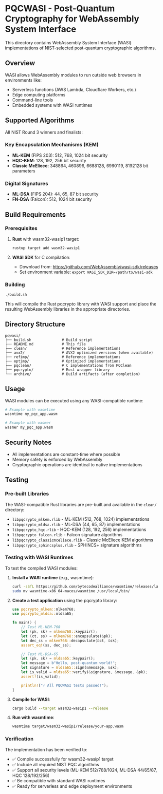 # PQCWASI - Post-Quantum Cryptography for WebAssembly System Interface

This directory contains WebAssembly System Interface (WASI) implementations of NIST-selected post-quantum cryptographic algorithms.

## Overview

WASI allows WebAssembly modules to run outside web browsers in environments like:
- Serverless functions (AWS Lambda, Cloudflare Workers, etc.)
- Edge computing platforms
- Command-line tools
- Embedded systems with WASI runtimes

## Supported Algorithms

All NIST Round 3 winners and finalists:

### Key Encapsulation Mechanisms (KEM)
- **ML-KEM** (FIPS 203): 512, 768, 1024 bit security
- **HQC-KEM**: 128, 192, 256 bit security
- **Classic McEliece**: 348864, 460896, 6688128, 6960119, 8192128 bit parameters

### Digital Signatures
- **ML-DSA** (FIPS 204): 44, 65, 87 bit security
- **FN-DSA** (Falcon): 512, 1024 bit security

## Build Requirements

### Prerequisites
1. **Rust** with wasm32-wasip1 target:
   ```bash
   rustup target add wasm32-wasip1
   ```

2. **WASI SDK** for C compilation:
   - Download from: https://github.com/WebAssembly/wasi-sdk/releases
   - Set environment variable: `export WASI_SDK_DIR=/path/to/wasi-sdk`

### Building

```bash
./build.sh
```

This will compile the Rust pqcrypto library with WASI support and place the resulting WebAssembly libraries in the appropriate directories.

## Directory Structure

```
pqwasi/
├── build.sh              # Build script
├── README.md             # This file
├── clean/                # Reference implementations
├── avx2/                 # AVX2 optimized versions (when available)
├── refimp/               # Reference implementations
├── optimp/               # Optimized implementations
├── pqclean/              # C implementations from PQClean
├── pqcrypto/             # Rust wrapper library
└── archive/              # Build artifacts (after completion)
```

## Usage

WASI modules can be executed using any WASI-compatible runtime:

```bash
# Example with wasmtime
wasmtime my_pqc_app.wasm

# Example with wasmer
wasmer my_pqc_app.wasm
```

## Security Notes

- All implementations are constant-time where possible
- Memory safety is enforced by WebAssembly
- Cryptographic operations are identical to native implementations

## Testing

### Pre-built Libraries

The WASI-compatible Rust libraries are pre-built and available in the `clean/` directory:

- `libpqcrypto_mlkem.rlib` - ML-KEM (512, 768, 1024) implementations
- `libpqcrypto_mldsa.rlib` - ML-DSA (44, 65, 87) implementations
- `libpqcrypto_hqc.rlib` - HQC-KEM (128, 192, 256) implementations
- `libpqcrypto_falcon.rlib` - Falcon signature algorithms
- `libpqcrypto_classicmceliece.rlib` - Classic McEliece KEM algorithms
- `libpqcrypto_sphincsplus.rlib` - SPHINCS+ signature algorithms

### Testing with WASI Runtimes

To test the compiled WASI modules:

1. **Install a WASI runtime** (e.g., wasmtime):
   ```bash
   curl -sSfL https://github.com/bytecodealliance/wasmtime/releases/latest/download/wasmtime-x86_64-macos.tar.xz | tar xJf -
   sudo mv wasmtime-x86_64-macos/wasmtime /usr/local/bin/
   ```

2. **Create a test application** using the pqcrypto library:
   ```rust
   use pqcrypto_mlkem::mlkem768;
   use pqcrypto_mldsa::mldsa65;

   fn main() {
       // Test ML-KEM-768
       let (pk, sk) = mlkem768::keypair();
       let (ct, ss) = mlkem768::encapsulate(&pk);
       let dec_ss = mlkem768::decapsulate(&ct, &sk);
       assert_eq!(ss, dec_ss);

       // Test ML-DSA-65
       let (pk, sk) = mldsa65::keypair();
       let message = b"Hello, post-quantum world!";
       let signature = mldsa65::sign(&message, &sk);
       let is_valid = mldsa65::verify(&signature, &message, &pk);
       assert!(is_valid);

       println!("✓ All PQCWASI tests passed!");
   }
   ```

3. **Compile for WASI**:
   ```bash
   cargo build --target wasm32-wasip1 --release
   ```

4. **Run with wasmtime**:
   ```bash
   wasmtime target/wasm32-wasip1/release/your-app.wasm
   ```

### Verification

The implementation has been verified to:
- ✅ Compile successfully for wasm32-wasip1 target
- ✅ Include all required NIST PQC algorithms
- ✅ Support all security levels (ML-KEM 512/768/1024, ML-DSA 44/65/87, HQC 128/192/256)
- ✅ Be compatible with standard WASI runtimes
- ✅ Ready for serverless and edge deployment environments
